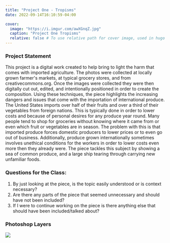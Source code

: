 ```yaml
---
title: "Project One - Tropisms"
date: 2022-09-14T16:10:59-04:00

cover:
  image: "https://i.imgur.com/awXGnqZ.jpg"
  caption: "Project One Tropisms"
  relative: false # To use relative path for cover image, used in hugo Page-bundles
---
```


### Project Statement
This project is a digital work created to help bring to light the harm that comes with imported agriculture. The photos were collected at locally grown farmer's markets, at typical grocery stores, and from creativecommons.org. Once the images were collected they were then digitally cut out, edited, and intentionally positioned in order to create the composition. Using these techniques, the piece highlights the increasing dangers and issues that come with the importation of international produce. The United States imports over half of their fruits and over a third of their vegetables from foreign nations. This is typically done in order to lower costs and because of personal desires for any produce year round. Many people tend to shop for groceries without knowing where it came from or even which fruit or vegetables are in season. The problem with this is that imported produce forces domestic producers to lower prices or to even go out of business. Additionally, produce grown internationally sometimes involves unethical conditions for the workers in order to lower costs even more then they already were. The piece tackles this subject by showing a sea of common produce, and a large ship tearing through carrying new unfamiliar foods. 

### Questions for the Class:
1. By just looking at the piece, is the topic easily understood or is context necessary?
2. Are there any parts of the piece that seemed unnecessary and should have not been included?
3. If I were to continue working on the piece is there anything else that should have been included/talked about?


### Photoshop Layers
![](https://i.imgur.com/E8Sz7HR.png)